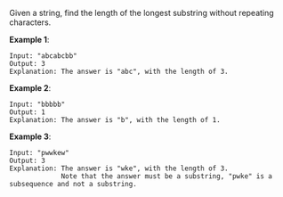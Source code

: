 Given a string, find the length of the longest substring without repeating characters.

**Example 1**:
```
Input: "abcabcbb"
Output: 3 
Explanation: The answer is "abc", with the length of 3. 
```
**Example 2**:
```
Input: "bbbbb"
Output: 1
Explanation: The answer is "b", with the length of 1.
```
**Example 3**:
```
Input: "pwwkew"
Output: 3
Explanation: The answer is "wke", with the length of 3. 
             Note that the answer must be a substring, "pwke" is a subsequence and not a substring.
```
